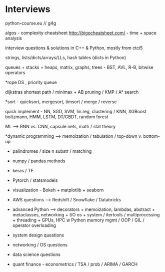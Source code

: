 # Interviews

python-course.eu // g4g

algos - complexity cheatsheet
http://bigocheatsheet.com/  - time + space analysis

interview questions &amp; solutions in C++ &amp; Python, mostly from ctci5

strings, lists/dicts/arrays/LLs, hash tables (dicts in Python)

queues + stacks + heaps, matrix, graphs, trees - BST, AVL, R-B, bitwise operators

*rope DS ,  priority queue

dijkstras shortest path / minimax + AB pruning / KMP / A* search

*sort - quicksort, mergesort, timsort / merge / reverse


quick implement - NN, SGD, SVM, lin.reg, clustering / KNN, XGBoost
                  boltzmann, HMM, LSTM, DT/GBDT, random forest

ML --> RNN vs. CNN, capsule nets, math / stat theory

*dynamic programming --> memoization / tabulation / top-down v. bottom-up
- palindromes / size n substr / matching 

- numpy / pandas methods
- keras / TF
- Pytorch / statsmodels
- visualization - Bokeh + matplotlib + seaborn

- AWS questions --> Redshift / Snowflake / Databricks

- advanced Python --> decorators + memoization, lambdas, abstract + metaclasses, networking + I/O
                      os + system / itertools / multiprocessing + threading + GPUs, HPC w Python
                      memory mgmt / OOP / GIL / operator overloading

- system design questions

- networking / OS questions

- data science questions 

- quant finance - econometrics / TSA / prob / ARIMA / GARCH
